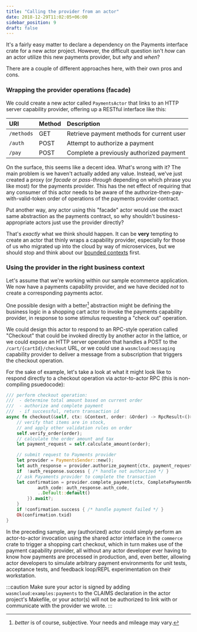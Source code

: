 ```yaml
---
title: "Calling the provider from an actor"
date: 2018-12-29T11:02:05+06:00
sidebar_position: 9
draft: false
---
```


It's a fairly easy matter to declare a dependency on the Payments interface crate for a new actor project. However, the difficult question isn't _how_ can an actor utilize this new payments provider, but _why_ and _when_?

There are a couple of different approaches here, with their own pros and cons.

### Wrapping the provider operations (facade)

We could create a new actor called `PaymentsActor` that links to an HTTP server capability provider, offering up a RESTful interface like this:

| URI        | Method | Description                               |
| :--------- | :----- | :---------------------------------------- |
| `/methods` | GET    | Retrieve payment methods for current user |
| `/auth`    | POST   | Attempt to authorize a payment            |
| `/pay`     | POST   | Complete a previously authorized payment  |

On the surface, this seems like a decent idea. What's wrong with it? The main problem is we haven't actually added any value. Instead, we've just created a proxy (or _facade_ or _pass-through_ depending on which phrase you like most) for the payments provider. This has the net effect of requiring that any consumer of this actor needs to be aware of the authorize-then-pay-with-valid-token order of operations of the payments provider contract.

Put another way, any actor using this "facade" actor would use the exact same abstraction as the payments contract, so why shouldn't business-appropriate actors just use the provider directly?

That's _exactly_ what we think should happen. It can be **very** tempting to create an actor that thinly wraps a capability provider, especially for those of us who migrated up into the cloud by way of microservices, but we should stop and think about our [bounded contexts](https://martinfowler.com/bliki/BoundedContext.html) first.

### Using the provider in the right business context

Let's assume that we're working within our sample ecommerce application. We now have a payments capability provider, and we have decided _not_ to create a corresponding payments actor.

One possible design with a better[^1] abstraction might be defining the business logic in a shopping cart actor to invoke the payments capability provider, in response to some stimulus requesting a "check out" operation.

We could design this actor to respond to an RPC-style operation called "Checkout" that could be invoked directly by another actor in the lattice, or we could expose an HTTP server operation that handles a POST to the `/cart/{cartId}/checkout` URL, or we could use a `wasmcloud:messaging` capability provider to deliver a message from a subscription that triggers the checkout operation.

For the sake of example, let's take a look at what it might look like to respond directly to a checkout operation via actor-to-actor RPC (this is non-compiling psuedocode):

```rust
/// perform checkout operation:
///  - determine total amount based on current order
///  - authorize and complete payment
///  - if successful, return transaction id
async fn checkout(&self, ctx: &Context, order: &Order) -> RpcResult<()> {
    // verify that items are in stock,
    // and apply other validation rules on order
    self.verify_order(order);
    // calculate the order amount and tax
    let payment_request = self.calculate_amount(order);

    // submit request to Payments provider
    let provider = PaymentsSender::new();
    let auth_response = provider.authorize_payment{ctx, payment_request).await?;
    if  !auth_response.success { /* handle not authorized */ }
    // ask Payaments provider to complete the transaction
    let confirmation = provider.complete_payment(ctx, CompletePaymentRequest {
            auth_code: auth_response.auth_code,
            ..Default::default()
        }).await?;
    }
    if !confirmation.success { /* handle payment failed */ }
    Ok(confirmation.txid)
}
```

In the preceding sample, any (authorized) actor could simply perform an actor-to-actor invocation using the shared actor interface in the `commerce` crate to trigger a shopping cart checkout, which in turn makes use of the payment capability provider, all without any actor developer ever having to know how payments are processed in production, and, even better, allowing actor developers to simulate arbitrary payment environments for unit tests, acceptance tests, and feedback loop/REPL experimentation on their workstation.

:::caution
Make sure your actor is signed by adding `wasmcloud:examples:payments` to the CLAIMS declaration in the actor project's Makefile, or your actor(s) will not be authorized to link with or communicate with the provider we wrote.
:::

[^1]: _better_ is of course, subjective. Your needs and mileage may vary.
